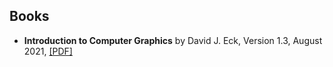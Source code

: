 
## Books

* **Introduction to Computer Graphics** by David J. Eck, Version 1.3, August 2021, [[PDF]](https://math.hws.edu/eck/cs424/downloads/graphicsbook.pdf)